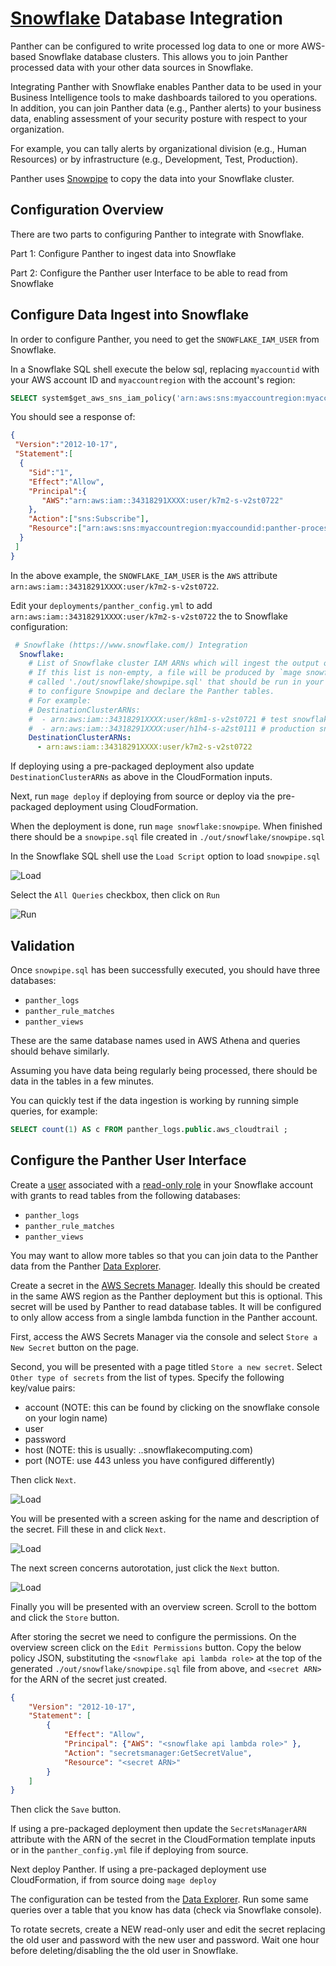 # [Snowflake](https://www.snowflake.com) Database Integration

Panther can be configured to write processed log data to one or more AWS-based Snowflake database clusters. 
This allows you to join Panther processed data with your other data sources in Snowflake.

Integrating Panther with Snowflake enables Panther data to be used in your Business Intelligence tools to make dashboards tailored to you operations. 
In addition, you can join Panther data (e.g., Panther alerts) to your business data, enabling assessment of your security posture with respect to your organization.

For example, you can tally alerts by organizational division (e.g., Human Resources) or by infrastructure (e.g., Development, Test, Production).

Panther uses [Snowpipe](https://docs.snowflake.com/en/user-guide/data-load-snowpipe-intro.html) to copy the data into your Snowflake cluster.

## Configuration Overview

There are two parts to configuring Panther to integrate with Snowflake.

Part 1: Configure Panther to ingest data into Snowflake

Part 2: Configure the Panther user Interface to be able to read from Snowflake

## Configure Data Ingest into Snowflake

In order to configure Panther, you need to get the `SNOWFLAKE_IAM_USER` from Snowflake.

In a Snowflake SQL shell execute the below sql, replacing `myaccountid` with your AWS account ID and `myaccountregion` with the account's region:

```sql
SELECT system$get_aws_sns_iam_policy('arn:aws:sns:myaccountregion:myaccountid:panther-processed-data-notifications');
```

You should see a response of:

```json
{
 "Version":"2012-10-17",
 "Statement":[
  {
    "Sid":"1",
    "Effect":"Allow",
    "Principal":{
       "AWS":"arn:aws:iam::34318291XXXX:user/k7m2-s-v2st0722"
    },
    "Action":["sns:Subscribe"],
    "Resource":["arn:aws:sns:myaccountregion:myaccoundid:panther-processed-data-notifications"]
  }
 ]
}
```

In the above example, the `SNOWFLAKE_IAM_USER` is the `AWS` attribute `arn:aws:iam::34318291XXXX:user/k7m2-s-v2st0722`.

Edit your `deployments/panther_config.yml` to add `arn:aws:iam::34318291XXXX:user/k7m2-s-v2st0722` the to Snowflake configuration:

```yaml
 # Snowflake (https://www.snowflake.com/) Integration
  Snowflake:
    # List of Snowflake cluster IAM ARNs which will ingest the output of Panther log processing.
    # If this list is non-empty, a file will be produced by `mage snowflake:snowpipe`
    # called './out/snowflake/showpipe.sql' that should be run in your snowflake cluster
    # to configure Snowpipe and declare the Panther tables.
    # For example:
    # DestinationClusterARNs:
    #  - arn:aws:iam::34318291XXXX:user/k8m1-s-v2st0721 # test snowflake cluster
    #  - arn:aws:iam::34318291XXXX:user/h1h4-s-a2st0111 # production snowflake cluster
    DestinationClusterARNs:
      - arn:aws:iam::34318291XXXX:user/k7m2-s-v2st0722
```

If deploying using a pre-packaged deployment also update `DestinationClusterARNs` as above in the CloudFormation inputs.

Next, run `mage deploy` if deploying from source or deploy via the pre-packaged deployment using CloudFormation.

When the deployment is done, run `mage snowflake:snowpipe`. When finished there should be a `snowpipe.sql` file 
created in `./out/snowflake/snowpipe.sql`

In the Snowflake SQL shell use the `Load Script` option to load `snowpipe.sql`

![Load](../.gitbook/assets/enterprise/snowflake-upload.png)

Select the `All Queries` checkbox, then click on `Run`

![Run](../.gitbook/assets/enterprise/snowflake-run.png)

## Validation
Once `snowpipe.sql` has been successfully executed, you should have three databases:
* `panther_logs`
* `panther_rule_matches`
* `panther_views`

These are the same database names used in AWS Athena and queries should behave similarly.

Assuming you have data being regularly being processed, there should be data in the tables in a few minutes.

You can quickly test if the data ingestion is working by running simple queries, for example:

```sql
SELECT count(1) AS c FROM panther_logs.public.aws_cloudtrail ;
```

## Configure the Panther User Interface

Create a [user](https://docs.snowflake.com/en/sql-reference/sql/create-user.html) associated with a 
[read-only role](https://docs.snowflake.com/en/user-guide/security-access-control-configure.html#creating-read-only-roles) 
in your Snowflake account with grants to read tables from the following databases:
* `panther_logs`
* `panther_rule_matches`
* `panther_views`

You may want to allow more tables so that you can join data to the Panther data from the Panther [Data Explorer](./data-analytics/data-explorer.md).

Create a secret in the [AWS Secrets Manager](https://aws.amazon.com/secrets-manager/). Ideally this should be created
in the same AWS region as the Panther deployment but this is optional. This secret will be used
by Panther to read database tables. It will be configured to only allow access from a single lambda function
in the Panther account.

First, access the AWS Secrets Manager via the console and select `Store a New Secret` button on the page.

Second, you will be presented with a page titled `Store a new secret`. Select `Other type of secrets` from the
list of types. Specify the following key/value pairs:
* account (NOTE: this can be found by clicking on the snowflake console on your login name)
* user
* password
* host (NOTE: this is usually: <account>.<region>.snowflakecomputing.com)
* port (NOTE: use 443 unless you have configured differently)

Then click `Next`.

![Load](../.gitbook/assets/enterprise/snowflake-secrets-page1.png)

You will be presented with a screen asking for the name and description of the secret. Fill these in and click `Next`.

![Load](../.gitbook/assets/enterprise/snowflake-secrets-page2.png)

The next screen concerns autorotation, just click the `Next` button.

![Load](../.gitbook/assets/enterprise/snowflake-secrets-page3.png)

Finally you will be presented with an overview screen. Scroll to the bottom and click the `Store` button.

After storing the secret we need to configure the permissions. On the overview screen click on the `Edit Permissions` button.
Copy the below policy JSON, substituting the `<snowflake api lambda role>` at the top of the 
generated `./out/snowflake/snowpipe.sql` file from above, and `<secret ARN>` for the ARN of the secret just created.
```json
{
    "Version": "2012-10-17",
    "Statement": [
        {
            "Effect": "Allow",
            "Principal": {"AWS": "<snowflake api lambda role>" },
            "Action": "secretsmanager:GetSecretValue",
            "Resource": "<secret ARN>"
        }
    ]
}
```
Then click the `Save` button.

If using a pre-packaged deployment then update the `SecretsManagerARN` attribute with the ARN of the secret in 
the CloudFormation template inputs or in the `panther_config.yml` file if deploying from source.

Next deploy Panther. If using a pre-packaged deployment use CloudFormation, if from source doing `mage deploy` 

The configuration can be tested from the [Data Explorer](./data-analytics/data-explorer.md). Run some same queries over a
table that you know has data (check via Snowflake console).

To rotate secrets, create a NEW read-only user and edit the secret replacing the old
user and password with the new user and password. Wait one hour before deleting/disabling the the old user in Snowflake. 
 
 
 